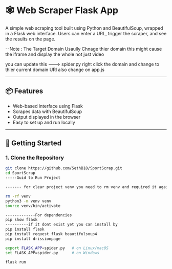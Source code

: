 # 🕸️ Web Scraper Flask App

A simple web scraping tool built using Python and BeautifulSoup, wrapped in a Flask web interface. Users can enter a URL, trigger the scraper, and see the results on the page.

--Note : The Target Domain Usaully Chnage thier domain this might cause the iframe and display the whole not just video

you can update this ---> spider.py right click the domain and change to thier current domain URl also change on app.js 


---

## 📦 Features

- Web-based interface using Flask
- Scrapes data with BeautifulSoup
- Output displayed in the browser
- Easy to set up and run locally

---

## 🚀 Getting Started

### 1. Clone the Repository

```bash
git clone https://github.com/SethB18/SportScrap.git
cd SportScrap
-----Guid to Run Project

------- for clear project venv you need to rm venv and required it again by 

rm -rf venv
python3 -m venv venv
source venv/bin/activate

-------------For dependencies
pip show flask 
----------if it dont exist yet you can install by 
pip install flask 
pip install request flask beautifulsoup4
pip install drissionpage

export FLASK_APP=spider.py   # on Linux/macOS
set FLASK_APP=spider.py      # on Windows

flask run
